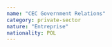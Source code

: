 ```yaml
---
name: "CEC Government Relations"
category: private-sector
nature: "Entreprise"
nationality: POL
---
```

